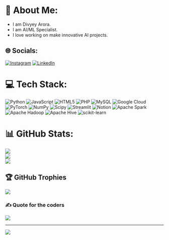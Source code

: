# 💫 About Me:
- I am Divyey Arora.
- I am AI/ML Specialist.
- I love working on make innovative AI projects.

## 🌐 Socials:
[![Instagram](https://img.shields.io/badge/Instagram-%23E4405F.svg?logo=Instagram&logoColor=white)](https://instagram.com/divyey7) [![LinkedIn](https://img.shields.io/badge/LinkedIn-%230077B5.svg?logo=linkedin&logoColor=white)](https://linkedin.com/in/divyey-arora-58b4a6202/) 

# 💻 Tech Stack:
![Python](https://img.shields.io/badge/python-3670A0?style=for-the-badge&logo=python&logoColor=ffdd54) ![JavaScript](https://img.shields.io/badge/javascript-%23323330.svg?style=for-the-badge&logo=javascript&logoColor=%23F7DF1E) ![HTML5](https://img.shields.io/badge/html5-%23E34F26.svg?style=for-the-badge&logo=html5&logoColor=white) ![PHP](https://img.shields.io/badge/php-%23777BB4.svg?style=for-the-badge&logo=php&logoColor=white) ![MySQL](https://img.shields.io/badge/mysql-4479A1.svg?style=for-the-badge&logo=mysql&logoColor=white) ![Google Cloud](https://img.shields.io/badge/GoogleCloud-%234285F4.svg?style=for-the-badge&logo=google-cloud&logoColor=white) ![PyTorch](https://img.shields.io/badge/PyTorch-%23EE4C2C.svg?style=for-the-badge&logo=PyTorch&logoColor=white) ![NumPy](https://img.shields.io/badge/numpy-%23013243.svg?style=for-the-badge&logo=numpy&logoColor=white) ![Scipy](https://img.shields.io/badge/SciPy-%230C55A5.svg?style=for-the-badge&logo=scipy&logoColor=%white) ![Streamlit](https://img.shields.io/badge/Streamlit-%23FE4B4B.svg?style=for-the-badge&logo=streamlit&logoColor=white)  ![Notion](https://img.shields.io/badge/Notion-%23000000.svg?style=for-the-badge&logo=notion&logoColor=white) ![Apache Spark](https://img.shields.io/badge/Apache%20Spark-FDEE21?style=for-the-badge&logo=apachespark&logoColor=black) ![Apache Hadoop](https://img.shields.io/badge/Apache%20Hadoop-66CCFF?style=for-the-badge&logo=apachehadoop&logoColor=black) ![Apache Hive](https://img.shields.io/badge/Apache%20Hive-FDEE21?style=for-the-badge&logo=apachehive&logoColor=black) ![scikit-learn](https://img.shields.io/badge/scikit--learn-%23F7931E.svg?style=for-the-badge&logo=scikit-learn&logoColor=white) 

# 📊 GitHub Stats:
![](https://github-readme-stats.vercel.app/api?username=Divyey&theme=holi&hide_border=false&include_all_commits=true&count_private=false)<br/>
![](https://nirzak-streak-stats.vercel.app/?user=Divyey&theme=holi&hide_border=false)<br/>
![](https://github-readme-stats.vercel.app/api/top-langs/?username=Divyey&theme=holi&hide_border=false&include_all_commits=true&count_private=false&layout=compact)

## 🏆 GitHub Trophies
![](https://github-profile-trophy.vercel.app/?username=Divyey&theme=default_repocard&no-frame=false&no-bg=false&margin-w=4)

### ✍️ Quote for the coders
![](https://quotes-github-readme.vercel.app/api?type=horizontal&theme=merko)

---
[![](https://visitcount.itsvg.in/api?id=Divyey&icon=0&color=0)](https://visitcount.itsvg.in)

<!-- Proudly created with GPRM ( https://gprm.itsvg.in ) -->
